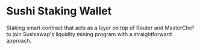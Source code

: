 # Sushi Staking Wallet

Staking smart contract that acts as a layer on top of Router and MasterChef to join Sushiswap's liquidity mining program with a straightforward approach.
